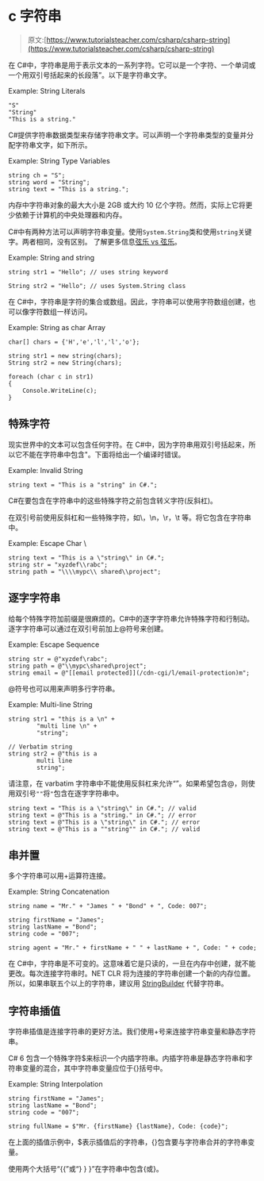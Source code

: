 # c 字符串

> 原文:[https://www.tutorialsteacher.com/csharp/csharp-string](https://www.tutorialsteacher.com/csharp/csharp-string)

在 C#中，字符串是用于表示文本的一系列字符。它可以是一个字符、一个单词或一个用双引号括起来的长段落”。以下是字符串文字。

Example: String Literals

```
"S"
"String"
"This is a string." 
```

C#提供字符串数据类型来存储字符串文字。可以声明一个字符串类型的变量并分配字符串文字，如下所示。

Example: String Type Variables

```
string ch = "S";
string word = "String";
string text = "This is a string."; 
```

内存中字符串对象的最大大小是 2GB 或大约 10 亿个字符。然而，实际上它将更少依赖于计算机的中央处理器和内存。

C#中有两种方法可以声明字符串变量。使用`System.String`类和使用`string`关键字。两者相同，没有区别。 了解更多信息[弦乐 vs 弦乐](/articles/difference-between-string-and-string-in-csharp)。

Example: String and string

```
string str1 = "Hello"; // uses string keyword

String str2 = "Hello"; // uses System.String class 
```

在 C#中，字符串是字符的集合或数组。因此，字符串可以使用字符数组创建，也可以像字符数组一样访问。

Example: String as char Array

```
char[] chars = {'H','e','l','l','o'};

string str1 = new string(chars);  
String str2 = new String(chars); 

foreach (char c in str1)
{
    Console.WriteLine(c);
} 
```

## 特殊字符

现实世界中的文本可以包含任何字符。在 C#中，因为字符串用双引号括起来，所以它不能在字符串中包含"。下面将给出一个编译时错误。

Example: Invalid String

```
string text = "This is a "string" in C#."; 
```

C#在要包含在字符串中的这些特殊字符之前包含转义字符\(反斜杠)。

在双引号前使用反斜杠和一些特殊字符，如\，\n，\r，\t 等。将它包含在字符串中。

Example: Escape Char \

```
string text = "This is a \"string\" in C#.";
string str = "xyzdef\\rabc";
string path = "\\\\mypc\\ shared\\project"; 
```

## 逐字字符串

给每个特殊字符加前缀是很麻烦的。C#中的逐字字符串允许特殊字符和行制动。逐字字符串可以通过在双引号前加上@符号来创建。

Example: Escape Sequence

```
string str = @"xyzdef\rabc";
string path = @"\\mypc\shared\project";
string email = @"[[email protected]](/cdn-cgi/l/email-protection)m"; 
```

@符号也可以用来声明多行字符串。

Example: Multi-line String

```
string str1 = "this is a \n" + 
        "multi line \n" + 
        "string";

// Verbatim string
string str2 = @"this is a 
        multi line 
        string"; 
```

请注意，在 varbatim 字符串中不能使用反斜杠来允许“”。如果希望包含@，则使用双引号`""`将`"`包含在逐字字符串中。

```
string text = "This is a \"string\" in C#."; // valid
string text = @"This is a "string." in C#."; // error
string text = @"This is a \"string\" in C#."; // error
string text = @"This is a ""string"" in C#."; // valid 
```

## 串并置

多个字符串可以用+运算符连接。

Example: String Concatenation

```
string name = "Mr." + "James " + "Bond" + ", Code: 007";

string firstName = "James";
string lastName = "Bond";
string code = "007";

string agent = "Mr." + firstName + " " + lastName + ", Code: " + code; 
```

在 C#中，字符串是不可变的。这意味着它是只读的，一旦在内存中创建，就不能更改。每次连接字符串时。NET CLR 将为连接的字符串创建一个新的内存位置。所以，如果串联五个以上的字符串，建议用 [StringBuilder](/csharp/csharp-stringbuilder) 代替字符串。

## 字符串插值

字符串插值是连接字符串的更好方法。我们使用+号来连接字符串变量和静态字符串。

C# 6 包含一个特殊字符$来标识一个内插字符串。内插字符串是静态字符串和字符串变量的混合，其中字符串变量应位于{}括号中。

Example: String Interpolation

```
string firstName = "James";
string lastName = "Bond";
string code = "007";

string fullName = $"Mr. {firstName} {lastName}, Code: {code}"; 
```

在上面的插值示例中，$表示插值后的字符串，{}包含要与字符串合并的字符串变量。

使用两个大括号“{{”或“} } }”在字符串中包含{或}。